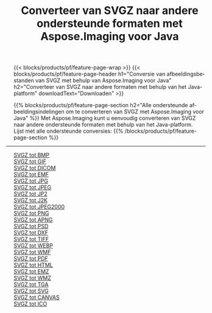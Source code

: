 ﻿---
title: Converteer van SVGZ naar andere ondersteunde formaten met Aspose.Imaging voor Java 
weight: 3920
url: /nl/java/conversion/from/svgz 
lang: nl
langdirlevel: 2
locales: zh-hans,ja,it,ru,de,es,fr,nl,id,lt,pl,pt,vi,tr,ko,zh-hant,ar,hi,th,sv,cs,uk,he
description: Met Aspose.Imaging kunt u eenvoudig converteren van SVGZ naar andere formaten met behulp van het Java-platform
---

{{< blocks/products/pf/feature-page-wrap >}}
{{< blocks/products/pf/feature-page-header h1="Conversie van afbeeldingsbestanden van SVGZ met behulp van Aspose.Imaging voor Java" h2="Converteer van SVGZ naar andere formaten met behulp van het Java-platform" downloadText="Downloaden" >}}


{{% blocks/products/pf/feature-page-section  h2="Alle ondersteunde afbeeldingsindelingen om te converteren van SVGZ met Aspose.Imaging voor Java" %}}
Met Aspose.Imaging kunt u eenvoudig converteren van SVGZ naar andere ondersteunde formaten met behulp van het Java-platform.
<br/>
Lijst met alle ondersteunde conversies:
{{% /blocks/products/pf/feature-page-section %}}
<div class="container-fluid productfamilypage bg-gray">
    <div class="convertypes bg-gray agp-content section">
        <div class="container">
		<hr style="margin-left:-20px;"/>
		<div class="row other-converters">
		    <div class='col-md-2 other-converter remove-lp remove-rp'><a href="/imaging/nl/java/conversion/svgz-to-bmp" >SVGZ tot BMP</a></div><div class='col-md-2 other-converter remove-lp remove-rp'><a href="/imaging/nl/java/conversion/svgz-to-gif" >SVGZ tot GIF</a></div><div class='col-md-2 other-converter remove-lp remove-rp'><a href="/imaging/nl/java/conversion/svgz-to-dicom" >SVGZ tot DICOM</a></div><div class='col-md-2 other-converter remove-lp remove-rp'><a href="/imaging/nl/java/conversion/svgz-to-emf" >SVGZ tot EMF</a></div><div class='col-md-2 other-converter remove-lp remove-rp'><a href="/imaging/nl/java/conversion/svgz-to-jpg" >SVGZ tot JPG</a></div><div class='col-md-2 other-converter remove-lp remove-rp'><a href="/imaging/nl/java/conversion/svgz-to-jpeg" >SVGZ tot JPEG</a></div><div class='col-md-2 other-converter remove-lp remove-rp'><a href="/imaging/nl/java/conversion/svgz-to-jp2" >SVGZ tot JP2</a></div><div class='col-md-2 other-converter remove-lp remove-rp'><a href="/imaging/nl/java/conversion/svgz-to-j2k" >SVGZ tot J2K</a></div><div class='col-md-2 other-converter remove-lp remove-rp'><a href="/imaging/nl/java/conversion/svgz-to-jpeg2000" >SVGZ tot JPEG2000</a></div><div class='col-md-2 other-converter remove-lp remove-rp'><a href="/imaging/nl/java/conversion/svgz-to-png" >SVGZ tot PNG</a></div><div class='col-md-2 other-converter remove-lp remove-rp'><a href="/imaging/nl/java/conversion/svgz-to-apng" >SVGZ tot APNG</a></div><div class='col-md-2 other-converter remove-lp remove-rp'><a href="/imaging/nl/java/conversion/svgz-to-psd" >SVGZ tot PSD</a></div><div class='col-md-2 other-converter remove-lp remove-rp'><a href="/imaging/nl/java/conversion/svgz-to-dxf" >SVGZ tot DXF</a></div><div class='col-md-2 other-converter remove-lp remove-rp'><a href="/imaging/nl/java/conversion/svgz-to-tiff" >SVGZ tot TIFF</a></div><div class='col-md-2 other-converter remove-lp remove-rp'><a href="/imaging/nl/java/conversion/svgz-to-webp" >SVGZ tot WEBP</a></div><div class='col-md-2 other-converter remove-lp remove-rp'><a href="/imaging/nl/java/conversion/svgz-to-wmf" >SVGZ tot WMF</a></div><div class='col-md-2 other-converter remove-lp remove-rp'><a href="/imaging/nl/java/conversion/svgz-to-pdf" >SVGZ tot PDF</a></div><div class='col-md-2 other-converter remove-lp remove-rp'><a href="/imaging/nl/java/conversion/svgz-to-html" >SVGZ tot HTML</a></div><div class='col-md-2 other-converter remove-lp remove-rp'><a href="/imaging/nl/java/conversion/svgz-to-emz" >SVGZ tot EMZ</a></div><div class='col-md-2 other-converter remove-lp remove-rp'><a href="/imaging/nl/java/conversion/svgz-to-wmz" >SVGZ tot WMZ</a></div><div class='col-md-2 other-converter remove-lp remove-rp'><a href="/imaging/nl/java/conversion/svgz-to-tga" >SVGZ tot TGA</a></div><div class='col-md-2 other-converter remove-lp remove-rp'><a href="/imaging/nl/java/conversion/svgz-to-svg" >SVGZ tot SVG</a></div><div class='col-md-2 other-converter remove-lp remove-rp'><a href="/imaging/nl/java/conversion/svgz-to-canvas" >SVGZ tot CANVAS</a></div><div class='col-md-2 other-converter remove-lp remove-rp'><a href="/imaging/nl/java/conversion/svgz-to-ico" >SVGZ tot ICO</a></div>
                </div>
        </div>
    </div>
</div>
<br/>

